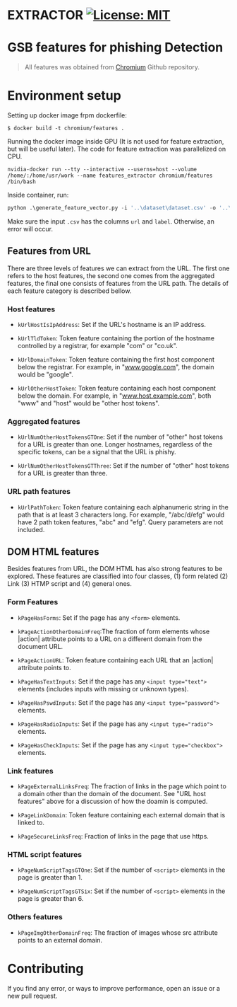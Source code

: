  # EXTRACTOR [![License: MIT](https://img.shields.io/badge/License-MIT-blue.svg)](https://opensource.org/licenses/MIT)

# GSB features for phishing Detection

> All features was obtained from [Chromium](https://github.com/chromium/chromium/tree/d7da0240cae77824d1eda25745c4022757499131/components/safe_browsing/content/renderer/phishing_classifier) Github repository.

# Environment setup

Setting up docker image frpm dockerfile:

```console
$ docker build -t chromium/features .
```

Running the docker image inside GPU (It is not used for feature extraction, but will be useful later). The code for feature extraction was parallelized on CPU.

```console
nvidia-docker run --tty --interactive --userns=host --volume /home/:/home/usr/work --name features_extractor chromium/features /bin/bash
```

Inside container, run:

```python
python .\generate_feature_vector.py -i '..\dataset\dataset.csv' -o '..\dataset\output_file.csv'
```

Make sure the input `.csv` has the columns `url` and `label`. Otherwise, an error will occur.

## Features from URL

There are three levels of features we can extract from the URL. The first one refers to the host features, the second one comes from the aggregated features, the final one consists of features from the URL path.
The details of each feature category is described bellow.

### Host features

-  `kUrlHostIsIpAddress`: Set if the URL's hostname is an IP address.

-  `kUrlTldToken`: Token feature containing the portion of the hostname controlled by a registrar, for example "com" or "co.uk".

-  `kUrlDomainToken`: Token feature containing the first host component below the registrar. For example, in "www.google.com", the domain would be "google".

-  `kUrlOtherHostToken`: Token feature containing each host component below the domain. For example, in "www.host.example.com", both "www" and "host" would be "other host tokens".

### Aggregated features

-  `kUrlNumOtherHostTokensGTOne`: Set if the number of "other" host tokens for a URL is greater than one. Longer hostnames, regardless of the specific tokens, can be a signal that the URL is phishy.

-  `kUrlNumOtherHostTokensGTThree`: Set if the number of "other" host tokens for a URL is greater than three.

### URL path features

-  `kUrlPathToken`: Token feature containing each alphanumeric string in the path that is at least 3 characters long.  For example, "/abc/d/efg" would have 2 path token features, "abc" and "efg".  Query parameters are not included.

## DOM HTML features

Besides features from URL, the DOM HTML has also strong features to be explored. These features are classified into four classes, (1) form related (2) Link (3) HTMP script and (4) general ones.

### Form Features

-  `kPageHasForms`: Set if the page has any `<form>` elements.

-  `kPageActionOtherDomainFreq`:The fraction of form elements whose |action| attribute points to a URL on a different domain from the document URL.

-  `kPageActionURL`: Token feature containing each URL that an |action| attribute points to.

-  `kPageHasTextInputs`: Set if the page has any `<input type="text">` elements (includes inputs with missing or unknown types).

-  `kPageHasPswdInputs`: Set if the page has any `<input type="password">` elements.

-  `kPageHasRadioInputs`: Set if the page has any `<input type="radio">` elements.

-  `kPageHasCheckInputs`: Set if the page has any `<input type="checkbox">` elements.

### Link features

-  `kPageExternalLinksFreq`: The fraction of links in the page which point to a domain other than the domain of the document.  See "URL host features" above for a discussion of how the doamin is computed.

-  `kPageLinkDomain`: Token feature containing each external domain that is linked to.

-  `kPageSecureLinksFreq`: Fraction of links in the page that use https.

### HTML script features

-  `kPageNumScriptTagsGTOne`: Set if the number of `<script>` elements in the page is greater than 1.

-  `kPageNumScriptTagsGTSix`: Set if the number of `<script>` elements in the page is greater than 6.

### Others features

-  `kPageImgOtherDomainFreq`: The fraction of images whose src attribute points to an external domain.


# Contributing

If you find any error, or ways to improve performance, open an issue or a new pull request.